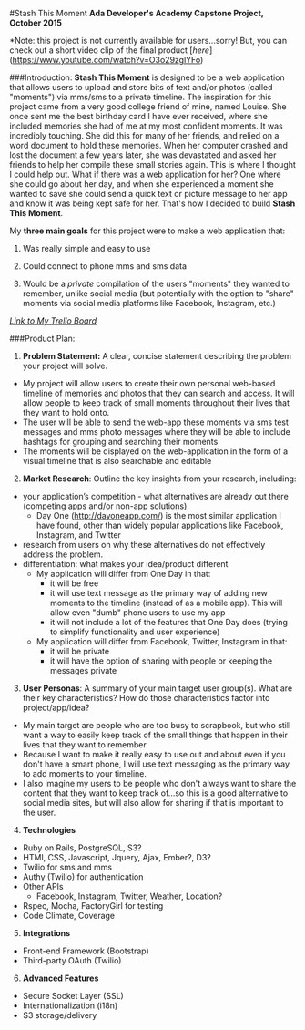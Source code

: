 #Stash This Moment
**Ada Developer's Academy Capstone Project, October 2015**

\*Note: this project is not currently available for users...sorry! But, you can check out a short video clip of the final product [_here_] (https://www.youtube.com/watch?v=O3o29zglYFo)

###Introduction:
**Stash This Moment** is designed to be a web application that allows users to upload and store bits of text and/or photos (called "moments") via mms/sms to a private timeline. The inspiration for this project came from a very good college friend of mine, named Louise. She once sent me the best birthday card I have ever received, where she included memories she had of me at my most confident moments. It was incredibly touching. She did this for many of her friends, and relied on a word document to hold these memories. When her computer crashed and lost the document a few years later, she was devastated and asked her friends to help her compile these small stories again. This is where I thought I could help out. What if there was a web application for her? One where she could go about her day, and when she experienced a moment she wanted to save she could send a quick text or picture message to her app and know it was being kept safe for her. That's how I decided to build **Stash This Moment**.

My **three main goals** for this project were to make a web application that:

1. Was really simple and easy to use

2. Could connect to phone mms and sms data

3. Would be a _private_ compilation of the users "moments" they wanted to remember, unlike social media (but potentially with the option to "share" moments via social media platforms like Facebook, Instagram, etc.)

[_Link to My Trello Board_](https://trello.com/b/UvwfucOT/capstone-project)

###Product Plan:
1. **Problem Statement:** A clear, concise statement describing the problem your project will solve.
  - My project will allow users to create their own personal web-based timeline of memories and photos that they can search and access. It will allow people to keep track of small moments throughout their lives that they want to hold onto.
  - The user will be able to send the web-app these moments via sms test messages and mms photo messages where they will be able to include hashtags for grouping and searching their moments
  - The moments will be displayed on the web-application in the form of a visual timeline that is also searchable and editable

2. **Market Research**: Outline the key insights from your research, including:
  - your application’s competition - what alternatives are already out there (competing apps and/or non-app solutions)
    - Day One (http://dayoneapp.com/) is the most similar application I have found, other than widely popular applications like Facebook, Instagram, and Twitter
  - research from users on why these alternatives do not effectively address the problem.
  - differentiation: what makes your idea/product different
    - My application will differ from One Day in that:
      - it will be free
      - it will use text message as the primary way of adding new moments to the timeline (instead of as a mobile app). This will allow even "dumb" phone users to use my app
      - it will not include a lot of the features that One Day does (trying to simplify functionality and user experience)
    - My application will differ from Facebook, Twitter, Instagram in that:
      - it will be private
      - it will have the option of sharing with people or keeping the messages private

3. **User Personas**: A summary of your main target user group(s). What are their key characteristics? How do those characteristics factor into project/app/idea?
  - My main target are people who are too busy to scrapbook, but who still want a way to easily keep track of the small things that happen in their lives that they want to remember
  - Because I want to make it really easy to use out and about even if you don't have a smart phone, I will use text messaging as the primary way to add moments to your timeline.
  - I also imagine my users to be people who don't always want to share the content that they want to keep track of...so this is a good alternative to social media sites, but will also allow for sharing if that is important to the user.

4. **Technologies**
  - Ruby on Rails, PostgreSQL, S3?
  - HTMl, CSS, Javascript, Jquery, Ajax, Ember?, D3?
  - Twilio for sms and mms
  - Authy (Twilio) for authentication
  - Other APIs
    - Facebook, Instagram, Twitter, Weather, Location?
  - Rspec, Mocha, FactoryGirl for testing
  - Code Climate, Coverage

5. **Integrations**
  - Front-end Framework (Bootstrap)
  - Third-party OAuth (Twilio)

6. **Advanced Features**
  - Secure Socket Layer (SSL)
  - Internationalization (i18n)
  - S3 storage/delivery
